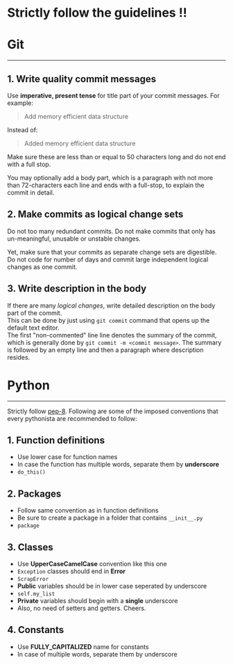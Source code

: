 # Strictly follow the guidelines !!

# Git
-------------

## 1. Write quality commit messages

Use **imperative, present tense** for title part of your commit messages.
For example:  

> Add memory efficient data structure

Instead of:

> Added memory efficient data structure

Make sure these are less than or equal to 50 characters long and do not
end with a full stop.

You may optionally add a body part, which is a paragraph with not more than
72-characters each line and ends with a full-stop, to explain the commit
in detail.


## 2. Make commits as logical change sets

Do not too many redundant commits. Do not make commits that only has un-meaningful,
unusable or unstable changes.

Yet, make sure that your commits as separate change sets are digestible. Do not
code for number of days and commit large independent logical changes as one commit.

## 3. Write description in the body

If there are many *logical changes*, write detailed description on the body part of the commit.  
This can be done by just using `git commit` command that opens up the default text editor.  
The first "non-commented" line line denotes the summary of the commit, which is generally done 
by `git commit -m <commit message>`. The summary is followed by an empty line and then a paragraph 
where description resides.

# Python
-------------

Strictly follow [pep-8](https://www.python.org/dev/peps/pep-0008/).
Following are some of the imposed conventions that every pythonista are recommended to follow:

## 1. Function definitions
- Use lower case for function names
- In case the function has multiple words, separate them by **underscore**
- `do_this()`

## 2. Packages
- Follow same convention as in function definitions
- Be sure to create a package in a folder that contains `__init__.py`
- `package`

## 3. Classes
- Use **UpperCaseCamelCase** convention like this one
- `Exception` classes should end in **Error**
- `ScrapError`
- **Public** variables should be in lower case seperated by underscore
- `self.my_list`
- **Private** variables should begin with a **single** underscore
- Also, no need of setters and getters. Cheers.

## 4. Constants
- Use **FULLY_CAPITALIZED** name for constants
- In case of multiple words, separate them by underscore
